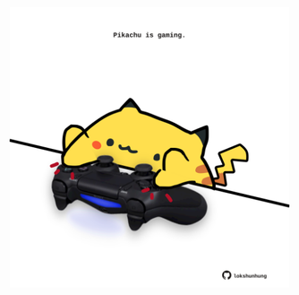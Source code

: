 <!-- built at 22/02/2024, 09:00:37 UTC -->
<p align="center">
  <img width="500" height="500" src="./ReadmeImage.svg">
</p>
